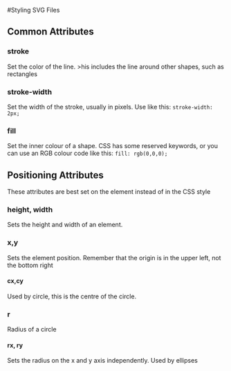 #Styling SVG Files

## Common Attributes

### stroke
Set the color of the line. >his includes the line around other shapes, such as rectangles

### stroke-width
Set the width of the stroke, usually in pixels. Use like this: ``stroke-width: 2px;``

### fill
Set the inner colour of a shape. CSS has some reserved keywords, or you can use an RGB
colour code like this: ``fill: rgb(0,0,0);``

## Positioning Attributes

These attributes are best set on the element instead of in the CSS style

### height, width
Sets the height and width of an element.

### x,y
Sets the element position. Remember that the origin is in the upper left, not the bottom right

#### cx,cy
Used by circle, this is the centre of the circle.

### r
Radius of a circle

#### rx, ry
Sets the radius on the x and y axis independently. Used by ellipses

